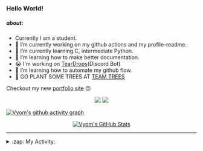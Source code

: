 ### Hello World!

##### about:
- Currently I am a student.
- 🔭 I’m currently working on my github actions and my profile-readme. 
- 🌱 I’m currently learning C, intermediate Python.
- 🌱 I’m learning how to make better documentation.
- 😭 I'm working on [TearDrops](https://github.com/Vyvy-vi/TearDrops)(Discord Bot)
- 🌱 I’m learning how to automate my github flow.
- 🌱 GO PLANT SOME TREES AT [TEAM TREES](https://teamtrees.org/)

Checkout my new [portfolio site](https://vyvy-vi.github.io/portfolio) 🙃

<p align="center">
  <a href="https://twitter.com/Vyvy_viM"><img target="_blank" src="https://img.shields.io/badge/twitter%20@Vyvy_viM-0D95E8?style=for-the-badge&logo=twitter&logoColor=white"/></a> 
  <a href="https://vyvy-vi.github.io/portfolio"><img target="_blank" src="https://img.shields.io/badge/-I%27m_craving_for_open_source-green?style=for-the-badge&logo=github&logoColor=black"/></a> 
</p>

[![Vyom's github activity graph](https://activity-graph.herokuapp.com/graph?username=Vyvy-vi)](https://github.com/ashutosh00710/github-readme-activity-graph)

<p align="center">
<a href="https://github.com/Vyvy-vi/Vyvy-vi">
  <img src="https://profile-readme-git-master.vyvy-vi.vercel.app/api?username=Vyvy-vi&show_icons=true&line_height=27&count_private=true&title_color=ffffff&text_color=c9cacc&icon_color=2bbc8a&bg_color=1d1f21" alt="Vyom's GitHub Stats" />
</a>
</p>


---
<details>
  <summary>:zap: My Activity:</summary>
  
<!--START_SECTION:waka-->
**I'm a Night 🦉** 

```text
🌞 Morning    20 commits     ███████░░░░░░░░░░░░░░░░░░   29.85% 
🌆 Daytime    12 commits     ████░░░░░░░░░░░░░░░░░░░░░   17.91% 
🌃 Evening    13 commits     ████░░░░░░░░░░░░░░░░░░░░░   19.4% 
🌙 Night      22 commits     ████████░░░░░░░░░░░░░░░░░   32.84%

```
📅 **I'm Most Productive on Monday** 

```text
Monday       13 commits     ████░░░░░░░░░░░░░░░░░░░░░   19.4% 
Tuesday      7 commits      ██░░░░░░░░░░░░░░░░░░░░░░░   10.45% 
Wednesday    10 commits     ███░░░░░░░░░░░░░░░░░░░░░░   14.93% 
Thursday     6 commits      ██░░░░░░░░░░░░░░░░░░░░░░░   8.96% 
Friday       6 commits      ██░░░░░░░░░░░░░░░░░░░░░░░   8.96% 
Saturday     13 commits     ████░░░░░░░░░░░░░░░░░░░░░   19.4% 
Sunday       12 commits     ████░░░░░░░░░░░░░░░░░░░░░   17.91%

```


📊 **This Week I Spent My Time On** 

```text
🔥 Editors: 
Vim                      18 hrs 58 mins      █████████████████████████   99.6% 
CLion                    4 mins              ░░░░░░░░░░░░░░░░░░░░░░░░░   0.4%

🐱‍💻 Projects: 
TearDrops                12 hrs 35 mins      ████████████████░░░░░░░░░   66.09% 
Unknown Project          2 hrs 58 mins       ████░░░░░░░░░░░░░░░░░░░░░   15.63% 
dev-quotes-api           1 hr 50 mins        ██░░░░░░░░░░░░░░░░░░░░░░░   9.7% 
Calculator               48 mins             █░░░░░░░░░░░░░░░░░░░░░░░░   4.27% 
.dotfiles                21 mins             ░░░░░░░░░░░░░░░░░░░░░░░░░   1.92%

```


<!--END_SECTION:waka-->
</details>
